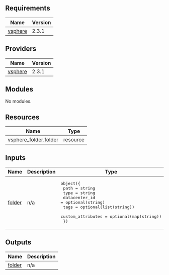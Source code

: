 ## Requirements

| Name | Version |
|------|---------|
| <a name="requirement_vsphere"></a> [vsphere](#requirement\_vsphere) | 2.3.1 |

## Providers

| Name | Version |
|------|---------|
| <a name="provider_vsphere"></a> [vsphere](#provider\_vsphere) | 2.3.1 |

## Modules

No modules.

## Resources

| Name | Type |
|------|------|
| [vsphere_folder.folder](https://registry.terraform.io/providers/hashicorp/vsphere/2.3.1/docs/resources/folder) | resource |

## Inputs

| Name | Description | Type | Default | Required |
|------|-------------|------|---------|:--------:|
| <a name="input_folder"></a> [folder](#input\_folder) | n/a | <pre>object({<br>    path              = string<br>    type              = string<br>    datacenter_id     = optional(string)<br>    tags              = optional(list(string))<br>    custom_attributes = optional(map(string))<br>  })</pre> | n/a | yes |

## Outputs

| Name | Description |
|------|-------------|
| <a name="output_folder"></a> [folder](#output\_folder) | n/a |
